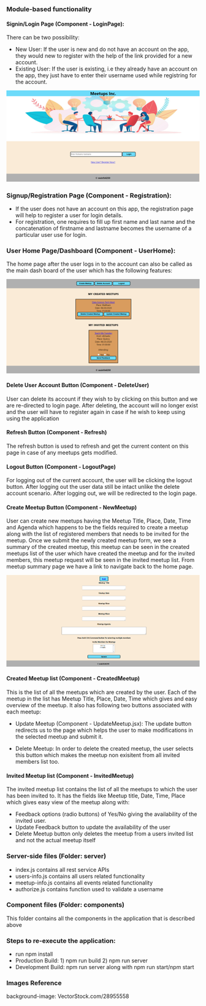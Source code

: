 ### Module-based functionality

#### Signin/Login Page (Component - LoginPage): 
There can be two possibility: 
* New User: If the user is new and do not have an account on the app, they would new to register with the help of the link provided for a new account.
* Existing User: If the user is existing, i.e they already have an account on the app, they just have to enter their username used while registring for the account.

![Image](./src/images/login-page.PNG)

### Signup/Registration Page (Component - Registration): 
* If the user does not have an account on this app, the registration page will help to register a user for login details. 
* For registration, one requires to fill up first name and last name and the concatenation of firstname and lastname becomes the username of a particular user use for login.

### User Home Page/Dashboard (Component - UserHome): 
The home page after the user logs in to the account can also be called as the main dash board of the user which has the following features:

![Image](./src/images/home-page.PNG)

#### Delete User Account Button (Component - DeleteUser)
User can delete its account if they wish to by clicking on this button and we are re-directed to login page. After deleting, the account will no longer exist and the user will have to register again in case if he wish to keep using using the application

#### Refresh Button (Component - Refresh)
The refresh button is used to refresh and get the current content on this page in case of any meetups gets modified.

#### Logout Button (Component - LogoutPage)
For logging out of the current account, the user will be clicking the logout button. After logging out the user data still be intact unlike the delete account scenario. After logging out, we will be redirected to the login page.

#### Create Meetup Button (Component - NewMeetup)
User can create new meetups having the Meetup Title, Place, Date, Time and Agenda which happens to be the fields required to create a meetup along with the list of registered members that needs to be invited for the meetup. Once we submit the newly created meetup form, we see a summary of the created meetup, this meetup can be seen in the created meetups list of the user which have created the meetup and for the invited members, this meetup request will be seen in the invited meetup list. From meetup summary page we have a link to navigate back to the home page.

![Image](./src/images/create-meetup.PNG)

#### Created Meetup list (Component - CreatedMeetup)
This is the list of all the meetups which are created by the user. Each of the meetup in the list has Meetup Title, Place, Date, Time which gives and easy overview of the meetup. It also has following two buttons associated with each meetup:

* Update Meetup (Component - UpdateMeetup.jsx):
The update button redirects us to the page which helps the user to make modifications in the selected meetup and submit it.

* Delete Meetup:
In order to delete the created meetup, the user selects this button which makes the meetup non exisitent from all invited members list too.

#### Invited Meetup list (Component - InvitedMeetup)
The invited meetup list contains the list of all the meetups to which the user has been invited to. It has the fields like Meetup title, Date, Time, Place which gives easy view of the meetup along with:
* Feedback options (radio buttons) of Yes/No giving the availability of the invited user.
* Update Feedback button to update the availability of the user
* Delete Meetup button only deletes the meetup from a users invited list and not the actual meetup itself
 
### Server-side files (Folder: server)
* index.js contains all rest service APIs
* users-info.js contains all users related functionality
* meetup-info.js contains all events related functionality
* authorize.js contains function used to validate a username

### Component files (Folder: components)
This folder contains all the components in the application that is described above 

### Steps to re-execute the application:

* run npm install
* Production Build: 1) npm run build 2) npm run server
* Development Build: npm run server along with npm run start/npm start 


### Images Reference
background-image: VectorStock.com/28955558
